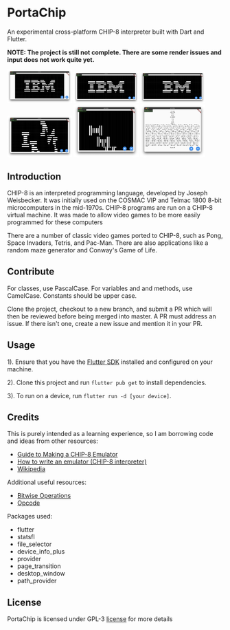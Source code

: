
# PortaChip

An experimental cross-platform CHIP-8 interpreter built with Dart and Flutter. 

**NOTE: The project is still not complete. There are some render issues and input does not work quite yet.**



<img src="./assets/images/grids.png" width="30%" alt=""/>
<img src="./assets/images/aspectratio.png" width="30%" alt=""/>
<img src="./assets/images/noi.png" width="30%" alt=""/>
<img src="./assets/images/incorrectalign.png" width="30%" alt=""/>
<img src="./assets/images/renderside.png" width="30%" alt=""/>
<img src="./assets/images/memorydebug.png" width="30%" alt=""/>

## Introduction

CHIP-8 is an interpreted programming language, developed by Joseph Weisbecker. It was initially used on the COSMAC VIP and Telmac 1800 8-bit microcomputers in the mid-1970s. CHIP-8 programs are run on a CHIP-8 virtual machine. It was made to allow video games to be more easily programmed for these computers

There are a number of classic video games ported to CHIP-8, such as Pong, Space Invaders, Tetris, and Pac-Man. There are also applications like a random maze generator and Conway's Game of Life.

## Contribute

For classes, use PascalCase. For variables and and methods, use CamelCase. Constants should be upper case.

Clone the project, checkout to a new branch, and submit a PR which will then be reviewed before being merged into master. A PR must address an issue. If there isn't one, create a new issue and mention it in your PR.

## Usage

1). Ensure that you have the [Flutter SDK](https://flutter.dev) installed and configured on your machine.

2). Clone this project and run ```flutter pub get``` to install dependencies.

3). To run on a device, run ```flutter run -d [your device]```.

## Credits

This is purely intended as a learning experience, so I am borrowing code and ideas from 
other resources:

- [Guide to Making a CHIP-8 Emulator](https://tobiasvl.github.io/blog/write-a-chip-8-emulator/#fetchdecodeexecute-loop)
- [How to write an emulator (CHIP-8 interpreter)](https://multigesture.net/articles/how-to-write-an-emulator-chip-8-interpreter/)
- [Wikipedia](https://en.wikipedia.org/wiki/CHIP-8#Virtual_machine_description)

Additional useful resources:

- [Bitwise Operations](https://en.wikipedia.org/wiki/Bitwise_operation)
- [Opcode](https://en.wikipedia.org/wiki/Opcode)

Packages used:

- flutter
- statsfl
- file_selector
- device_info_plus
- provider
- page_transition
- desktop_window
- path_provider

## License
PortaChip is licensed under GPL-3 [license](https://github.com/msoham123/PortaChip/blob/master/LICENSE) for more details